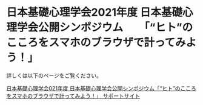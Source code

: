 # 日本基礎心理学会2021年度 日本基礎心理学会公開シンポジウム　　「“ヒト”のこころをスマホのブラウザで計ってみよう！」 
詳しくは以下のページをご覧ください。

[日本基礎心理学会021年度 日本基礎心理学会公開シンポジウム「“ヒト”のこころをスマホのブラウザで計ってみよう！」 サポートサイト](https://Takayuki-Osugi.github.io/jps2021kokorodemo/)

